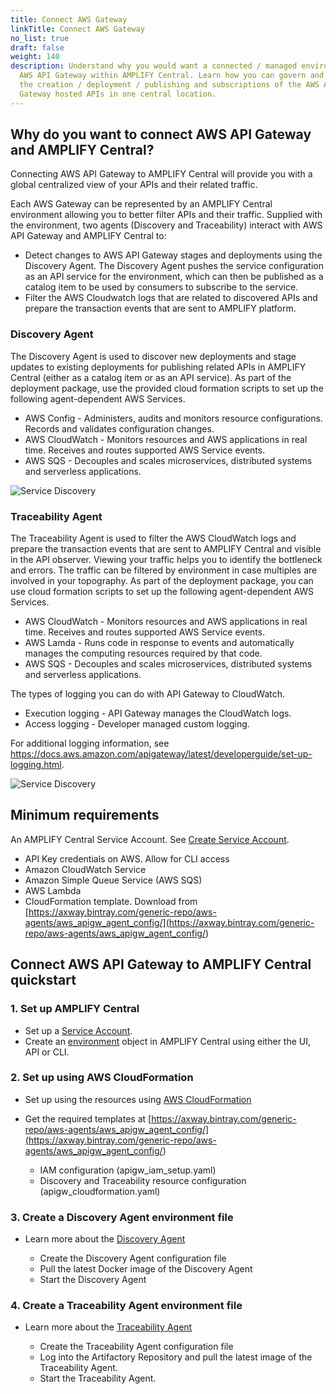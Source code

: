 ```yaml
---
title: Connect AWS Gateway
linkTitle: Connect AWS Gateway
no_list: true
draft: false
weight: 140
description: Understand why you would want a connected / managed environment for
  AWS API Gateway within AMPLIFY Central. Learn how you can govern and monitor
  the creation / deployment / publishing and subscriptions of the AWS API
  Gateway hosted APIs in one central location.
---
```

## Why do you want to connect AWS API Gateway and AMPLIFY Central?

Connecting AWS API Gateway to AMPLIFY Central will provide you with a global centralized view of your APIs and their related traffic.

Each AWS Gateway can be represented by an AMPLIFY Central environment allowing you to better filter APIs and their traffic. Supplied with the environment, two agents (Discovery and Traceability) interact with AWS API Gateway and AMPLIFY Central to:

* Detect changes to AWS API Gateway stages and deployments using the Discovery Agent. The Discovery Agent pushes the service configuration as an API service for the environment, which can then be published as a catalog item to be used by consumers to subscribe to the service.
* Filter the AWS Cloudwatch logs that are related to discovered APIs and prepare the transaction events that are sent to AMPLIFY platform.

### Discovery Agent

The Discovery Agent is used to discover  new deployments and stage updates to existing deployments for publishing related APIs in AMPLIFY Central (either as  a catalog item or as an API service). As part of the deployment package, use the provided cloud formation scripts  to set up the following agent-dependent AWS Services.

* AWS Config - Administers, audits and monitors resource configurations. Records and validates configuration changes.
* AWS CloudWatch - Monitors resources and AWS applications in real time. Receives and routes supported AWS Service events.
* AWS SQS - Decouples and scales microservices, distributed systems and serverless applications.

![Service Discovery](/Images/central/connect-aws-gateway/aws-discovery-agent_v2.png)

### Traceability Agent

The Traceability Agent is used to filter the AWS CloudWatch logs and prepare the transaction events that are sent to AMPLIFY Central and visible in the API observer. Viewing your traffic helps you to identify the bottleneck and errors. The traffic can be filtered by environment in case multiples are involved in your topography. As part of the deployment package, you can use cloud formation scripts to set up the following agent-dependent AWS Services.

* AWS CloudWatch - Monitors resources and AWS applications in real time. Receives and routes supported AWS Service events.
* AWS Lamda - Runs code in response to events and automatically manages the computing resources required by that code.
* AWS SQS - Decouples and scales microservices, distributed systems and serverless applications.

The types of logging you can do with API Gateway to CloudWatch.

* Execution logging - API Gateway manages the CloudWatch logs.
* Access logging - Developer managed custom logging.

For additional logging information, see <https://docs.aws.amazon.com/apigateway/latest/developerguide/set-up-logging.html>.

![Service Discovery](/Images/central/connect-aws-gateway/aws-traceability-agent_v2.png)

## Minimum requirements

An AMPLIFY Central Service Account. See [Create Service Account](/docs/central/connect-aws-gateway/prepare-amplify-central-1/#create-a-service-account).

* API Key credentials on AWS. Allow for CLI access
* Amazon CloudWatch Service
* Amazon Simple Queue Service (AWS SQS)
* AWS Lambda
* CloudFormation template. Download from [https://axway.bintray.com/generic-repo/aws-agents/aws_apigw_agent_config/](<https://axway.bintray.com/generic-repo/aws-agents/aws_apigw_agent_config/>)

## Connect AWS API Gateway to AMPLIFY Central quickstart

### 1. Set up AMPLIFY Central

* Set up a [Service Account](/docs/central/connect-aws-gateway/prepare-amplify-central-1/#create-a-service-account).
* Create an [environment](/docs/central/connect-aws-gateway/prepare-amplify-central-1/#create-an-environment) object in AMPLIFY Central using either the UI, API or CLI.  

### 2. Set up using AWS CloudFormation

* Set up using the resources using [AWS CloudFormation](/docs/central/connect-aws-gateway/prepare-aws-api-gateway/#set-up-the-cloudformation)
* Get the required templates at [https://axway.bintray.com/generic-repo/aws-agents/aws_apigw_agent_config/](<https://axway.bintray.com/generic-repo/aws-agents/aws_apigw_agent_config/>)

    * IAM configuration (apigw_iam_setup.yaml)
    * Discovery and Traceability resource configuration (apigw_cloudformation.yaml)  

### 3. Create a Discovery Agent environment file

* Learn more about the [Discovery Agent](/docs/central/connect-aws-gateway/deploy-your-agents-1/#discovery-agent)

    * Create the Discovery Agent configuration file
    * Pull the latest Docker image of the Discovery Agent
    * Start the Discovery Agent  

### 4. Create a Traceability Agent environment file

* Learn more about the [Traceability Agent](/docs/central/connect-aws-gateway/deploy-your-agents-1/#traceability-agent)

    * Create the Traceability Agent configuration file
    * Log into the Artifactory Repository and pull the latest image of the Traceability Agent.
    * Start the Traceability Agent.
